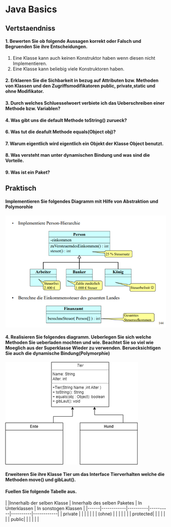 # Java Basics
## Vertstaendniss 
#### 1. Bewerten Sie ob folgende Aussagen korrekt oder Falsch und Begruenden Sie ihre Entscheidungen.
  1. Eine Klasse kann auch keinen Konstruktor haben wenn diesen nicht Implementieren.
  2. Eine Klasse kann beliebig viele Konstruktoren haben.
#### 2. Erklaeren Sie die Sichbarkeit in bezug auf Attributen bzw. Methoden von Klassen und den Zugriffsmodifikatoren **public**, **private**,**static** und ohne Modifikator.
#### 3. Durch welches Schluesselwoert verbiete ich das Ueberschreiben einer Methode bzw. Variablen?
#### 4. Was gibt uns die default Methode toString() zurueck?
#### 6. Was tut die deafult Methode equals(Object obj)?
#### 7. Warum eigentlich wird eigentlich ein Objekt der Klasse Object benutzt.
#### 8. Was versteht man unter dynamischen Bindung und was sind die Vorteile.
#### 9. Was ist ein Paket?


## Praktisch
#### Implementieren Sie folgendes Diagramm mit Hilfe von Abstraktion und Polymorohie
![uml](../images/poly.png)

#### 4. Realisieren Sie folgendes diagramm. Ueberlegen Sie sich welche Methoden Sie ueberladen mochten und wie. Beachtet Sie so viel wie Moeglich aus der Superklasse Wieder zu verwenden. Beruecksichtigen Sie auch die dynamische Bindung(Polymorphie)
![uml](../images/Ias.png)

#### Erweiteren Sie ihre Klasse Tier um das Interface Tierverhalten welche die Methoden **move()** und **gibLaut()**.
#### Fuellen Sie folgende Tabelle aus.
 |      |Innerhalb der selben Klasse | Innerhalb des selben Paketes | In Unterklassen | In sonstogen Klassen |
 |------|------------|----------|----------|----------|------------|
 | private | | | | | |
 | (ohne) | | | | | |
 | protected| | | | | |
 | public| | | | | |


